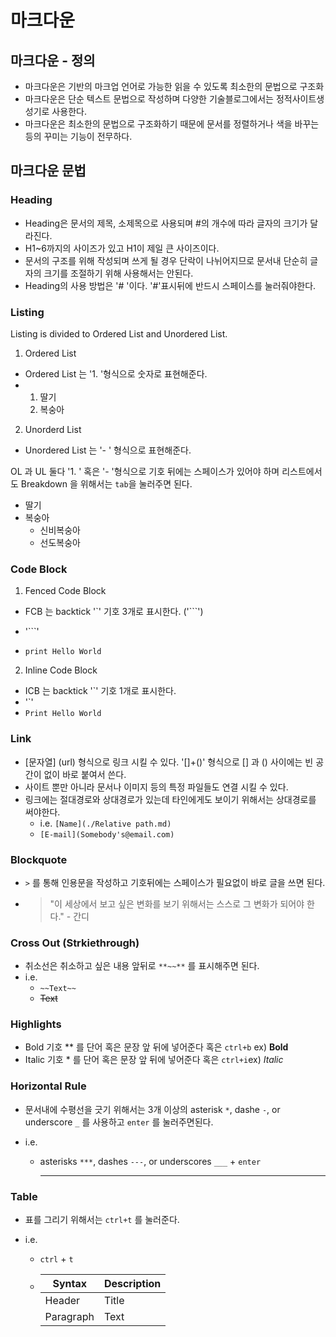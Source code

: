 # 마크다운

## 마크다운 - 정의

- 마크다운은 기반의 마크업 언어로 가능한 읽을 수 있도록 최소한의 문법으로 구조화
- 마크다운은 단순 텍스트 문법으로 작성하며 다양한 기술블로그에서는 정적사이트생성기로 사용한다.
- 마크다운은 최소한의 문법으로 구조화하기 때문에 문서를 정렬하거나 색을 바꾸는 등의 꾸미는 기능이 전무하다.



## 마크다운 문법

### Heading

- Heading은 문서의 제목, 소제목으로 사용되며 #의 개수에 따라 글자의 크기가 달라진다.
- H1~6까지의 사이즈가 있고 H1이 제일 큰 사이즈이다.
- 문서의 구조를 위해 작성되며 쓰게 될 경우 단락이 나뉘어지므로 문서내 단순히 글자의 크기를 조절하기 위해 사용해서는 안된다. 
- Heading의 사용 방법은 '# '이다. '#'표시뒤에 반드시 스페이스를 눌러줘야한다.



### Listing

Listing is divided to Ordered List and Unordered List.

1. Ordered List 

- Ordered List 는 '1. '형식으로 숫자로 표현해준다.
- 1. 딸기
  2. 복숭아

2. Unorderd List

- Unordered List 는 '- ' 형식으로 표현해준다.



OL 과 UL 둘다 '1. ' 혹은 '- '형식으로 기호 뒤에는 스페이스가 있어야 하며 리스트에서도 Breakdown 을 위해서는 `tab`을 눌러주면 된다.

- 딸기
- 복숭아
  - 신비복숭아
  - 선도복숭아



### Code Block

1. Fenced Code Block

- FCB 는 backtick '`' 기호 3개로 표시한다. ('```')

- '```'

- ```pyton
  print Hello World
  ```

2. Inline Code Block

- ICB 는 backtick '`' 기호 1개로 표시한다.  
- '`'
- `Print Hello World`



### Link

- [문자열] (url) 형식으로 링크 시킬 수 있다. '[]+()' 형식으로 [] 과 () 사이에는 빈 공간이 없이 바로 붙여서 쓴다.
- 사이트 뿐만 아니라 문서나 이미지 등의 특정 파일들도 연결 시킬 수 있다.
- 링크에는 절대경로와 상대경로가 있는데 타인에게도 보이기 위해서는 상대경로를 써야한다.
  - i.e. `[Name](./Relative path.md)`
  - `[E-mail](Somebody's@email.com)`




### Blockquote

- `>` 를 통해 인용문을 작성하고 기호뒤에는 스페이스가 필요없이 바로 글을 쓰면 된다.

- > "이 세상에서 보고 싶은 변화를 보기 위해서는 스스로 그 변화가 되어야 한다." - 간디



### Cross Out (Strkiethrough)

- 취소선은 취소하고 싶은 내용 앞뒤로 `**~~**`  를 표시해주면 된다.
- i.e.
  - `~~Text~~`
  - ~~Text~~



### Highlights

- Bold 기호 ** 를 단어 혹은 문장 앞 뒤에 넣어준다 혹은 `ctrl+b` ex) **Bold**
- Italic 기호 * 를 단어 혹은 문장 앞 뒤에 넣어준다 혹은 `ctrl+i`ex) *Italic*



### Horizontal Rule

- 문서내에 수평선을 긋기 위해서는 3개 이상의 asterisk `*`, dashe `-`, or underscore `_` 를 사용하고 `enter` 를 눌러주면된다.

- i.e.

  - asterisks `***`, dashes `---`, or underscores `___` + `enter`

    ___



### Table

- 표를 그리기 위해서는 `ctrl+t` 를 눌러준다.

- i.e.

  - `ctrl` + `t`

  - | Syntax    | Description |
    | --------- | ----------- |
    | Header    | Title       |
    | Paragraph | Text        |



